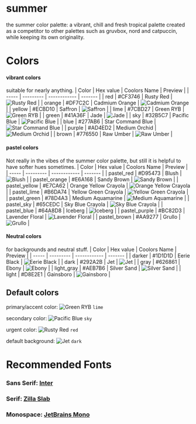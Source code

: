 # summer
the summer color palette: a vibrant, chill and fresh tropical palette created as a competitor to other palettes such as gruvbox, nord and catpuccin, while keeping its own originality.

# Colors


#### vibrant colors
suitable for nearly anything.
| Color | Hex value | Coolors Name | Preview |
| ----- | --------- | ------------ | ------- |
| red | #CF3746 | Rusty Red | ![Rusty Red](https://via.placeholder.com/24/CF3746/000000?text=+) |
| orange | #DF7C2C | Cadmium Orange | ![Cadmium Orange](https://via.placeholder.com/24/DF7C2C/000000?text=+) |
| yellow | #ECBD10 | Saffron | ![Saffron](https://via.placeholder.com/24/ECBD10/000000?text=+) |
| lime | #7CBD27 | Green RYB | ![Green RYB](https://via.placeholder.com/24/7CBD27/000000?text=+) |
| green | #41A36F | Jade | ![Jade](https://via.placeholder.com/24/41A36F/000000?text=+) |
| sky | #32B5C7 | Pacific Blue | ![Pacific Blue](https://via.placeholder.com/24/32B5C7/000000?text=+) |
| blue | #277AB6 | Star Command Blue | ![Star Command Blue](https://via.placeholder.com/24/277AB6/000000?text=+) |
| purple | #AD4ED2 | Medium Orchid | ![Medium Orchid](https://via.placeholder.com/24/AD4ED2/000000?text=+) |
| brown | #776550 | Raw Umber | ![Raw Umber](https://via.placeholder.com/24/776550/000000?text=+) |

#### pastel colors
Not really in the vibes of the summer color palette, but still it is helpful to have softer hues sometimes.
| Color | Hex value | Coolors Name | Preview |
| ----- | --------- | ------------ | ------- |
| pastel_red | #D95473 | Blush | ![Blush](https://via.placeholder.com/24/D95473/000000?text=+) |
| pastel_orange | #E6A168 | Sandy Brown | ![Sandy Brown](https://via.placeholder.com/24/E6A168/000000?text=+) |
| pastel_yellow | #E7CA62 | Orange Yellow Crayola | ![Orange Yellow Crayola](https://via.placeholder.com/24/E7CA62/000000?text=+) |
| pastel_lime | #B6DA74 | Yellow Green Crayola | ![Yellow Green Crayola](https://via.placeholder.com/24/B6DA74/000000?text=+) |
| pastel_green | #78D4A3 | Medium Aquamarine | ![Medium Aquamarine](https://via.placeholder.com/24/78D4A3/000000?text=+) |
| pastel_sky | #65CEDC | Sky Blue Crayola | ![Sky Blue Crayola](https://via.placeholder.com/24/65CEDC/000000?text=+) |
| pastel_blue | #64A8D8 | Iceberg | ![Iceberg](https://via.placeholder.com/24/64A8D8/000000?text=+) |
| pastel_purple | #BC82D3 | Lavender Floral | ![Lavender Floral](https://via.placeholder.com/24/BC82D3/000000?text=+) |
| pastel_brown | #AA9277 | Grullo | ![Grullo](https://via.placeholder.com/24/AA9277/000000?text=+) |

#### Neutral colors
for backgrounds and neutral stuff.
| Color | Hex value | Coolors Name | Preview |
| ----- | --------- | ------------ | ------- |
| darker | #1D1D1D | Eerie Black | ![Eerie Black](https://via.placeholder.com/24/1D1D1D/000000?text=+) |
| dark | #292A2B | Jet | ![Jet](https://via.placeholder.com/24/292A2B/000000?text=+) |
| gray | #626861 | Ebony | ![Ebony](https://via.placeholder.com/24/626861/000000?text=+) |
| light_gray | #AEB7B6 | Silver Sand | ![Silver Sand](https://via.placeholder.com/24/AEB7B6/000000?text=+) |
| light | #D8E2E1 | Gainsboro | ![Gainsboro](https://via.placeholder.com/24/D8E2E1/000000?text=+) |

## Default colors

primary/accent color:  ![Green RYB](https://via.placeholder.com/16/7CBD27/000000?text=+) `lime`

secondary color:  ![Pacific Blue](https://via.placeholder.com/16/32B5C7/000000?text=+) `sky`

urgent color:  ![Rusty Red](https://via.placeholder.com/16/CF3746/000000?text=+) `red`

default background:  ![Jet](https://via.placeholder.com/16/292A2B/000000?text=+) `dark`

# Recommended Fonts
### Sans Serif: [Inter](https://fonts.google.com/specimen/Inter?query=inter)
### Serif: [Zilla Slab](https://fonts.google.com/specimen/Zilla+Slab?query=zilla+sl)
### Monospace: [JetBrains Mono](https://www.jetbrains.com/lp/mono/)
